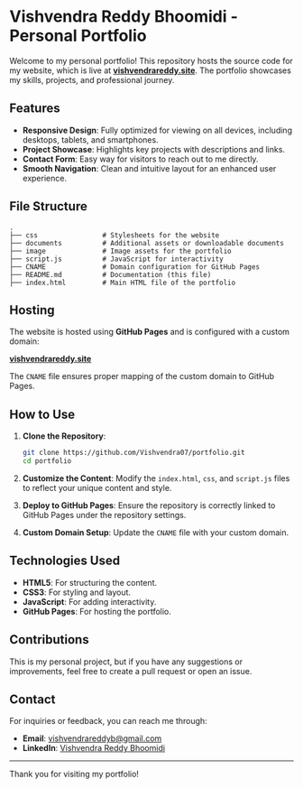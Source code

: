 # Vishvendra Reddy Bhoomidi - Personal Portfolio

Welcome to my personal portfolio! This repository hosts the source code for my website, which is live at **[vishvendrareddy.site](https://vishvendrareddy.site/)**. The portfolio showcases my skills, projects, and professional journey.

## Features

- **Responsive Design**: Fully optimized for viewing on all devices, including desktops, tablets, and smartphones.
- **Project Showcase**: Highlights key projects with descriptions and links.
- **Contact Form**: Easy way for visitors to reach out to me directly.
- **Smooth Navigation**: Clean and intuitive layout for an enhanced user experience.

## File Structure

```
.
├── css                # Stylesheets for the website
├── documents          # Additional assets or downloadable documents
├── image              # Image assets for the portfolio
├── script.js          # JavaScript for interactivity
├── CNAME              # Domain configuration for GitHub Pages
├── README.md          # Documentation (this file)
├── index.html         # Main HTML file of the portfolio
```

## Hosting

The website is hosted using **GitHub Pages** and is configured with a custom domain:

**[vishvendrareddy.site](https://vishvendrareddy.site/)**

The `CNAME` file ensures proper mapping of the custom domain to GitHub Pages.

## How to Use

1. **Clone the Repository**:
   ```bash
   git clone https://github.com/Vishvendra07/portfolio.git
   cd portfolio
   ```

2. **Customize the Content**:
   Modify the `index.html`, `css`, and `script.js` files to reflect your unique content and style.

3. **Deploy to GitHub Pages**:
   Ensure the repository is correctly linked to GitHub Pages under the repository settings.

4. **Custom Domain Setup**:
   Update the `CNAME` file with your custom domain.

## Technologies Used

- **HTML5**: For structuring the content.
- **CSS3**: For styling and layout.
- **JavaScript**: For adding interactivity.
- **GitHub Pages**: For hosting the portfolio.

## Contributions

This is my personal project, but if you have any suggestions or improvements, feel free to create a pull request or open an issue.

## Contact

For inquiries or feedback, you can reach me through:

- **Email**: [vishvendrareddyb@gmail.com](mailto:vishvendrareddyb@gmail.com)
- **LinkedIn**: [Vishvendra Reddy Bhoomidi](https://www.linkedin.com/in/vishvendra-reddy-bhoomidi)

---

Thank you for visiting my portfolio!
